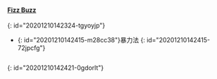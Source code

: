 #### [Fizz Buzz](https://leetcode-cn.com/problems/fizz-buzz/)
{: id="20201210142324-tgyoyjp"}

* {: id="20201210142415-m28cc38"}暴力法
{: id="20201210142415-72jpcfg"}

```

```
{: id="20201210142421-0gdorlt"}
